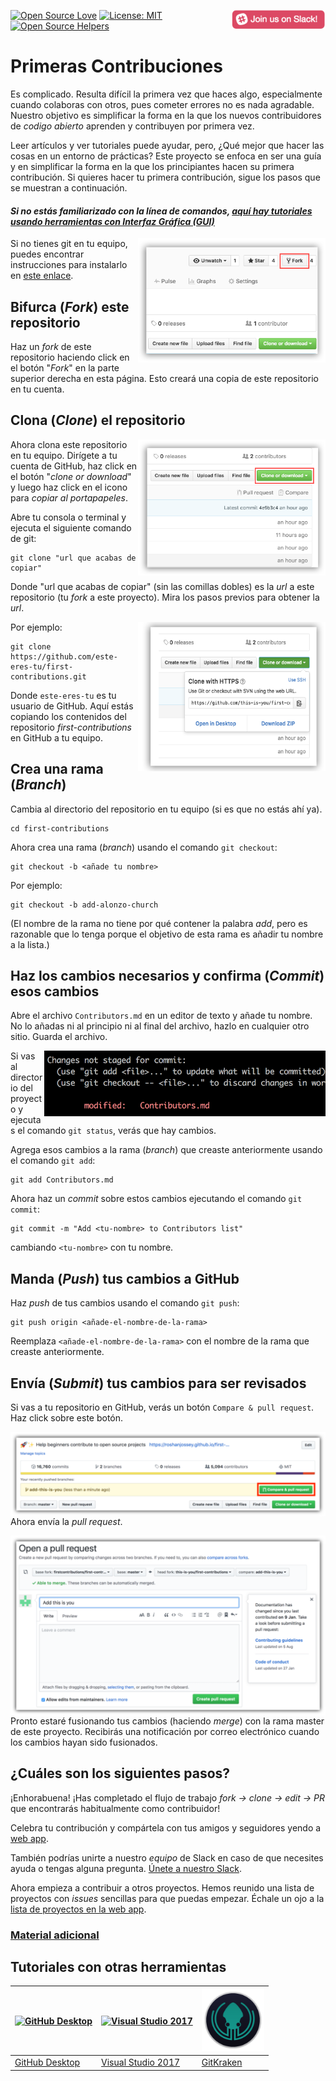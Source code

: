 [![Open Source Love](https://badges.frapsoft.com/os/v1/open-source.svg?v=103)](https://github.com/ellerbrock/open-source-badges/)
[<img align="right" width="150" src="../assets/join-slack-team.png">](https://join.slack.com/t/firstcontributors/shared_invite/enQtNjkxNzQwNzA2MTMwLTVhMWJjNjg2ODRlNWZhNjIzYjgwNDIyZWYwZjhjYTQ4OTBjMWM0MmFhZDUxNzBiYzczMGNiYzcxNjkzZDZlMDM)
[![License: MIT](https://img.shields.io/badge/License-MIT-green.svg)](https://opensource.org/licenses/MIT)
[![Open Source Helpers](https://www.codetriage.com/roshanjossey/first-contributions/badges/users.svg)](https://www.codetriage.com/roshanjossey/first-contributions)

# Primeras Contribuciones

Es complicado. Resulta difícil la primera vez que haces algo, especialmente cuando colaboras con otros, pues cometer errores no es nada agradable. Nuestro objetivo es simplificar la forma en la que los nuevos contribuidores de _codigo abierto_ aprenden y contribuyen por primera vez.

Leer artículos y ver tutoriales puede ayudar, pero, ¿Qué mejor que hacer las cosas en un entorno de prácticas? Este proyecto se enfoca en ser una guía y en simplificar la forma en la que los principiantes hacen su primera contribución. Si quieres hacer tu primera contribución, sigue los pasos que se muestran a continuación.

#### _Si no estás familiarizado con la línea de comandos, [aquí hay tutoriales usando herramientas con Interfaz Gráfica (GUI)](#tutoriales-con-otras-herramientas)_

<img align="right" width="300" src="../assets/fork.png" alt="fork de este repositorio" />

Si no tienes git en tu equipo, puedes encontrar instrucciones para instalarlo en [este enlace](https://help.github.com/articles/set-up-git/).

## Bifurca (_Fork_) este repositorio

Haz un _fork_ de este repositorio haciendo click en el botón "_Fork_" en la parte superior derecha en esta página.
Esto creará una copia de este repositorio en tu cuenta.

## Clona (_Clone_) el repositorio

<img align="right" width="300" src="../assets/clone.png" alt="clonar este repositorio" />

Ahora clona este repositorio en tu equipo. Dirígete a tu cuenta de GitHub, haz click en el botón "_clone or download_" y luego haz click en el icono para _copiar al portapapeles_.

Abre tu consola o terminal y ejecuta el siguiente comando de git:

```
git clone "url que acabas de copiar"
```

Donde "url que acabas de copiar" (sin las comillas dobles) es la _url_ a este repositorio (tu _fork_ a este proyecto). Mira los pasos previos para obtener la _url_.

<img align="right" width="300" src="../assets/copy-to-clipboard.png" alt="copiar URL al portapapeles" />

Por ejemplo:

```
git clone https://github.com/este-eres-tu/first-contributions.git
```

Donde `este-eres-tu` es tu usuario de GitHub. Aquí estás copiando los contenidos del repositorio _first-contributions_ en GitHub a tu equipo.

## Crea una rama (_Branch_)

Cambia al directorio del repositorio en tu equipo (si es que no estás ahí ya).

```
cd first-contributions
```

Ahora crea una rama (_branch_) usando el comando `git checkout`:

```
git checkout -b <añade tu nombre>
```

Por ejemplo:

```
git checkout -b add-alonzo-church
```

(El nombre de la rama no tiene por qué contener la palabra _add_, pero es razonable que lo tenga porque el objetivo de esta rama es añadir tu nombre a la lista.)

## Haz los cambios necesarios y confirma (_Commit_) esos cambios

Abre el archivo `Contributors.md` en un editor de texto y añade tu nombre. No lo añadas ni al principio ni al final del archivo, hazlo en cualquier otro sitio. Guarda el archivo.

<img align="right" width="450" src="../assets/git-status.png" alt="git status" />

Si vas al directorio del proyecto y ejecutas el comando `git status`, verás que hay cambios.

Agrega esos cambios a la rama (_branch_) que creaste anteriormente usando el comando `git add`:

```
git add Contributors.md
```

Ahora haz un _commit_ sobre estos cambios ejecutando el comando `git commit`:

```
git commit -m "Add <tu-nombre> to Contributors list"
```

cambiando `<tu-nombre>` con tu nombre.

## Manda (_Push_) tus cambios a GitHub

Haz _push_ de tus cambios usando el comando `git push`:

```
git push origin <añade-el-nombre-de-la-rama>
```

Reemplaza `<añade-el-nombre-de-la-rama>` con el nombre de la rama que creaste anteriormente.

## Envía (_Submit_) tus cambios para ser revisados

Si vas a tu repositorio en GitHub, verás un botón `Compare & pull request`. Haz click sobre este botón.

<img style="float: right;" src="../assets/compare-and-pull.png" alt="crea una pull request" />

Ahora envía la _pull request_.

<img style="float: right;" src="../assets/submit-pull-request.png" alt="enviar la pull request" />

Pronto estaré fusionando tus cambios (haciendo _merge_) con la rama master de este proyecto. Recibirás una notificación por correo electrónico cuando los cambios hayan sido fusionados.

## ¿Cuáles son los siguientes pasos?

¡Enhorabuena! ¡Has completado el flujo de trabajo _*fork -> clone -> edit -> PR*_ que encontrarás habitualmente como contribuidor!

Celebra tu contribución y compártela con tus amigos y seguidores yendo a [web app](https://roshanjossey.github.io/first-contributions/#social-share).

También podrías unirte a nuestro _equipo_ de Slack en caso de que necesites ayuda o tengas alguna pregunta. [Únete a nuestro Slack](https://join.slack.com/t/firstcontributors/shared_invite/enQtMzE1MTYwNzI3ODQ0LTZiMDA2OGI2NTYyNjM1MTFiNTc4YTRhZTg4OWZjMzA0ZWZmY2UxYzVkMzI1ZmVmOWI4ODdkZWQwNTM2NDVmNjY).

Ahora empieza a contribuir a otros proyectos. Hemos reunido una lista de proyectos con _issues_ sencillas para que puedas empezar. Échale un ojo a la [lista de proyectos en la web app](https://roshanjossey.github.io/first-contributions/#project-list).

### [Material adicional](../additional-material/git_workflow_scenarios/additional-material.md)

## Tutoriales con otras herramientas

| <a href="../github-desktop-tutorial.md"><img alt="GitHub Desktop" src="https://desktop.github.com/images/desktop-icon.svg" width="100"></a> | <a href="../github-windows-vs2017-tutorial.md"><img alt="Visual Studio 2017" src="https://upload.wikimedia.org/wikipedia/commons/c/cd/Visual_Studio_2017_Logo.svg" width="100"></a> | <a href="../gitkraken-tutorial.md"><img alt="GitKraken" src="/assets/gk-icon.png" width="100"></a> |
| ------------------------------------------------------------------------------------------------------------------------------------------- | ----------------------------------------------------------------------------------------------------------------------------------------------------------------------------------- | -------------------------------------------------------------------------------------------------- |
| [GitHub Desktop](github-desktop-tutorial.md)                                                                                                | [Visual Studio 2017](github-windows-vs2017-tutorial.md)                                                                                                                             | [GitKraken](gitkraken-tutorial.md)                                                                 |
